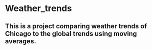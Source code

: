 # Weather_trends

## This is a project comparing weather trends of Chicago to the global trends using moving averages.
